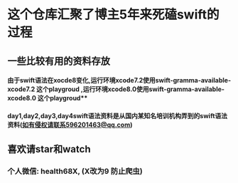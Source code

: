 

# 这个仓库汇聚了博主5年来死磕swift的过程

## 一些比较有用的资料存放


####    由于swift语法在xocde8变化,运行环境xcode7.2使用swift-gramma-available-xcode7.2 这个playgroud ,运行环境xcode8.0使用swift-gramma-available-xcode8.0 这个playgroud** 



####   day1,day2,day3,day4swift语法资料是从国内某知名培训机构弄到的swift语法资料(如有侵权请联系596201463@qq.com)





##  喜欢请star和watch 

###  个人微信: health68X, (X改为9 防止爬虫)
